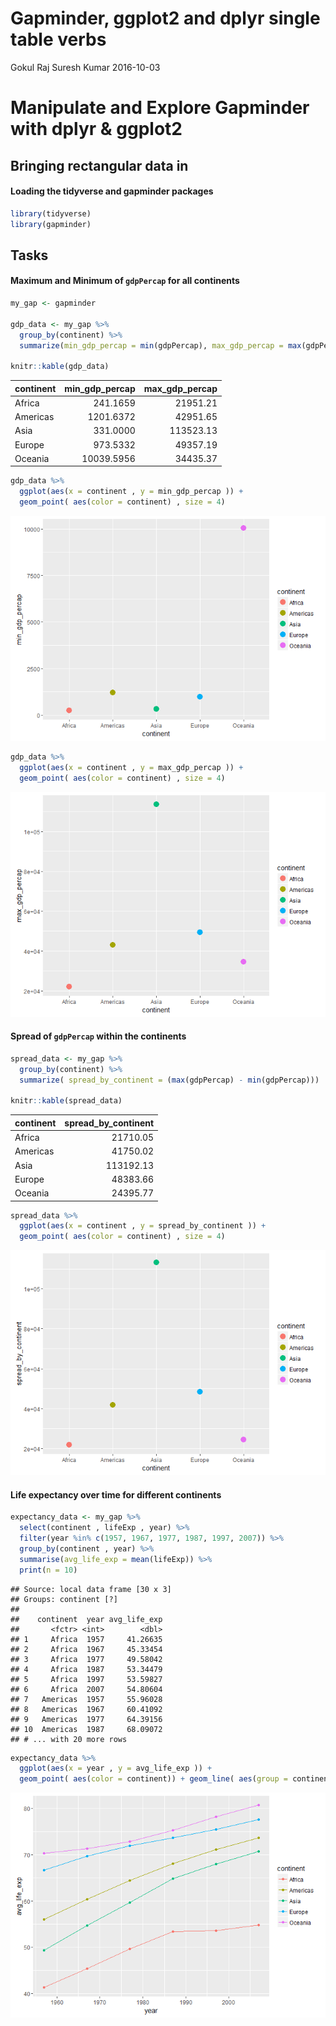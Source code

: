 Gapminder, ggplot2 and dplyr single table verbs
================
Gokul Raj Suresh Kumar
2016-10-03

Manipulate and Explore Gapminder with dplyr & ggplot2
=====================================================

Bringing rectangular data in
----------------------------

#### Loading the tidyverse and gapminder packages

``` r
library(tidyverse)
library(gapminder)
```

Tasks
-----

#### Maximum and Minimum of `gdpPercap` for all continents

``` r
my_gap <- gapminder

gdp_data <- my_gap %>% 
  group_by(continent) %>% 
  summarize(min_gdp_percap = min(gdpPercap), max_gdp_percap = max(gdpPercap))

knitr::kable(gdp_data)
```

| continent |  min\_gdp\_percap|  max\_gdp\_percap|
|:----------|-----------------:|-----------------:|
| Africa    |          241.1659|          21951.21|
| Americas  |         1201.6372|          42951.65|
| Asia      |          331.0000|         113523.13|
| Europe    |          973.5332|          49357.19|
| Oceania   |        10039.5956|          34435.37|

``` r
gdp_data %>%
  ggplot(aes(x = continent , y = min_gdp_percap )) + 
  geom_point( aes(color = continent) , size = 4)
```

![](hw03_gapminder-ggplot2-dplyr_files/figure-markdown_github/unnamed-chunk-3-1.png)

``` r
gdp_data %>%
  ggplot(aes(x = continent , y = max_gdp_percap )) + 
  geom_point( aes(color = continent) , size = 4)
```

![](hw03_gapminder-ggplot2-dplyr_files/figure-markdown_github/unnamed-chunk-3-2.png)

#### Spread of `gdpPercap` within the continents

``` r
spread_data <- my_gap %>%
  group_by(continent) %>% 
  summarize( spread_by_continent = (max(gdpPercap) - min(gdpPercap)))

knitr::kable(spread_data)
```

| continent |  spread\_by\_continent|
|:----------|----------------------:|
| Africa    |               21710.05|
| Americas  |               41750.02|
| Asia      |              113192.13|
| Europe    |               48383.66|
| Oceania   |               24395.77|

``` r
spread_data %>%
  ggplot(aes(x = continent , y = spread_by_continent )) + 
  geom_point( aes(color = continent) , size = 4)
```

![](hw03_gapminder-ggplot2-dplyr_files/figure-markdown_github/unnamed-chunk-5-1.png)

#### Life expectancy over time for different continents

``` r
expectancy_data <- my_gap %>%
  select(continent , lifeExp , year) %>%
  filter(year %in% c(1957, 1967, 1977, 1987, 1997, 2007)) %>% 
  group_by(continent , year) %>% 
  summarise(avg_life_exp = mean(lifeExp)) %>% 
  print(n = 10)
```

    ## Source: local data frame [30 x 3]
    ## Groups: continent [?]
    ## 
    ##    continent  year avg_life_exp
    ##       <fctr> <int>        <dbl>
    ## 1     Africa  1957     41.26635
    ## 2     Africa  1967     45.33454
    ## 3     Africa  1977     49.58042
    ## 4     Africa  1987     53.34479
    ## 5     Africa  1997     53.59827
    ## 6     Africa  2007     54.80604
    ## 7   Americas  1957     55.96028
    ## 8   Americas  1967     60.41092
    ## 9   Americas  1977     64.39156
    ## 10  Americas  1987     68.09072
    ## # ... with 20 more rows

``` r
expectancy_data %>%
  ggplot(aes(x = year , y = avg_life_exp )) + 
  geom_point( aes(color = continent)) + geom_line( aes(group = continent, color = continent))
```

![](hw03_gapminder-ggplot2-dplyr_files/figure-markdown_github/unnamed-chunk-7-1.png)
